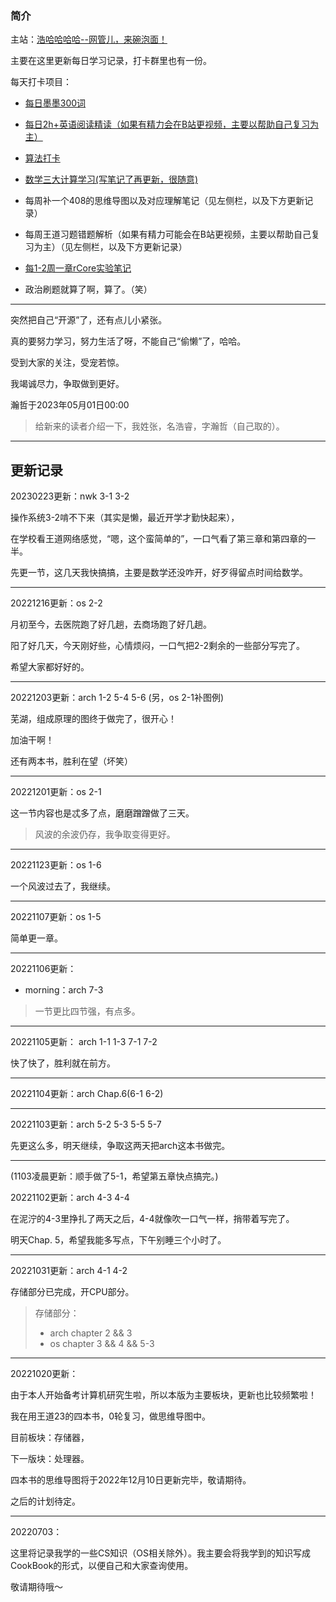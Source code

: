 ### 简介

主站：[浩哈哈哈哈--网管儿，来碗泡面！](https://haohaha.cn)

主要在这里更新每日学习记录，打卡群里也有一份。

每天打卡项目：

- [每日墨墨300词](https://eng.haohaha.cn)

- [每日2h+英语阅读精读（如果有精力会在B站更视频，主要以帮助自己复习为主）](https://eng.haohaha.cn)

- [算法打卡](https://alg.haohaha.cn)

- [数学三大计算学习(写笔记了再更新，很随意)](https://math.haohaha.cn)

- 每周补一个408的思维导图以及对应理解笔记（见左侧栏，以及下方更新记录）

- 每周王道习题错题解析（如果有精力可能会在B站更视频，主要以帮助自己复习为主）（见左侧栏，以及下方更新记录）

- [每1-2周一章rCore实验笔记](https://os.haohaha.cn)

- 政治刷题就算了啊，算了。（笑）

---

突然把自己“开源”了，还有点儿小紧张。

真的要努力学习，努力生活了呀，不能自己“偷懒”了，哈哈。

受到大家的关注，受宠若惊。

我竭诚尽力，争取做到更好。

瀚哲于2023年05月01日00:00

> 给新来的读者介绍一下，我姓张，名浩睿，字瀚哲（自己取的）。

---

## 更新记录

20230223更新：nwk 3-1 3-2

操作系统3-2啃不下来（其实是懒，最近开学才勤快起来），

在学校看王道网络感觉，“嗯，这个蛮简单的”，一口气看了第三章和第四章的一半。

先更一节，这几天我快搞搞，主要是数学还没咋开，好歹得留点时间给数学。

---

20221216更新：os 2-2

月初至今，去医院跑了好几趟，去商场跑了好几趟。

阳了好几天，今天刚好些，心情烦闷，一口气把2-2剩余的一些部分写完了。

希望大家都好好的。

---

20221203更新：arch 1-2 5-4 5-6 (另，os 2-1补图例)

芜湖，组成原理的图终于做完了，很开心！

加油干啊！

还有两本书，胜利在望（坏笑）

---

20221201更新：os 2-1

这一节内容也是忒多了点，磨磨蹭蹭做了三天。

> 风波的余波仍存，我争取变得更好。

---

20221123更新：os 1-6

一个风波过去了，我继续。

---

20221107更新：os 1-5

简单更一章。

---

20221106更新：

- morning：arch 7-3

> 一节更比四节强，有点多。

---

20221105更新： arch 1-1 1-3 7-1 7-2

快了快了，胜利就在前方。

---

20221104更新：arch Chap.6(6-1 6-2)

---


20221103更新：arch 5-2 5-3 5-5 5-7

先更这么多，明天继续，争取这两天把arch这本书做完。

---


(1103凌晨更新：顺手做了5-1，希望第五章快点搞完。)

20221102更新：arch 4-3 4-4

在泥泞的4-3里挣扎了两天之后，4-4就像吹一口气一样，捎带着写完了。

明天Chap. 5，希望我能多写点，下午别睡三个小时了。 

---

20221031更新：arch 4-1 4-2

存储部分已完成，开CPU部分。

> 存储部分：
>
> - arch chapter 2 && 3
> - os chapter 3 && 4 && 5-3

---

20221020更新：

由于本人开始备考计算机研究生啦，所以本版为主要板块，更新也比较频繁啦！

我在用王道23的四本书，0轮复习，做思维导图中。

目前板块：存储器，

下一版块：处理器。

四本书的思维导图将于2022年12月10日更新完毕，敬请期待。

之后的计划待定。

---

20220703：

这里将记录我学的一些CS知识（OS相关除外）。我主要会将我学到的知识写成CookBook的形式，以便自己和大家查询使用。

敬请期待哦～
